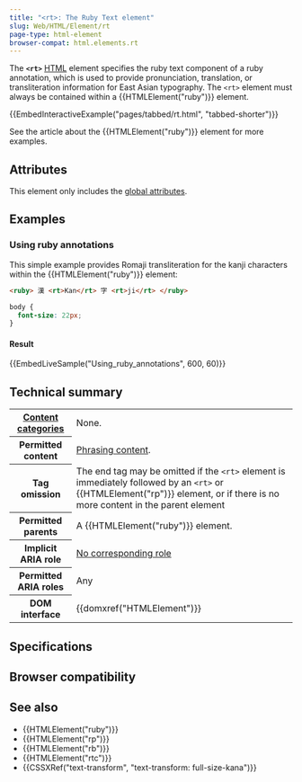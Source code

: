 ```yaml
---
title: "<rt>: The Ruby Text element"
slug: Web/HTML/Element/rt
page-type: html-element
browser-compat: html.elements.rt
---
```




The **`<rt>`** [HTML](/Web/HTML) element specifies the ruby text component of a ruby annotation, which is used to provide pronunciation, translation, or transliteration information for East Asian typography. The `<rt>` element must always be contained within a {{HTMLElement("ruby")}} element.

{{EmbedInteractiveExample("pages/tabbed/rt.html", "tabbed-shorter")}}

See the article about the {{HTMLElement("ruby")}} element for more examples.

## Attributes

This element only includes the [global attributes](/Web/HTML/Global_attributes).

## Examples

### Using ruby annotations

This simple example provides Romaji transliteration for the kanji characters within the {{HTMLElement("ruby")}} element:

```html
<ruby> 漢 <rt>Kan</rt> 字 <rt>ji</rt> </ruby>
```

```css hidden
body {
  font-size: 22px;
}
```

#### Result

{{EmbedLiveSample("Using_ruby_annotations", 600, 60)}}

## Technical summary

<table class="properties">
  <tbody>
    <tr>
      <th scope="row">
        <a href="/Web/HTML/Content_categories"
          >Content categories</a
        >
      </th>
      <td>None.</td>
    </tr>
    <tr>
      <th scope="row">Permitted content</th>
      <td>
        <a href="/Web/HTML/Content_categories#phrasing_content"
          >Phrasing content</a
        >.
      </td>
    </tr>
    <tr>
      <th scope="row">Tag omission</th>
      <td>
        The end tag may be omitted if the <code>&#x3C;rt></code> element is
        immediately followed by an <code>&#x3C;rt></code> or
        {{HTMLElement("rp")}} element, or if there is no more content in
        the parent element
      </td>
    </tr>
    <tr>
      <th scope="row">Permitted parents</th>
      <td>A {{HTMLElement("ruby")}} element.</td>
    </tr>
    <tr>
      <th scope="row">Implicit ARIA role</th>
      <td>
        <a href="https://www.w3.org/TR/html-aria/#dfn-no-corresponding-role"
          >No corresponding role</a
        >
      </td>
    </tr>
    <tr>
      <th scope="row">Permitted ARIA roles</th>
      <td>Any</td>
    </tr>
    <tr>
      <th scope="row">DOM interface</th>
      <td>{{domxref("HTMLElement")}}</td>
    </tr>
  </tbody>
</table>

## Specifications



## Browser compatibility



## See also

- {{HTMLElement("ruby")}}
- {{HTMLElement("rp")}}
- {{HTMLElement("rb")}}
- {{HTMLElement("rtc")}}
- {{CSSXRef("text-transform", "text-transform: full-size-kana")}}
